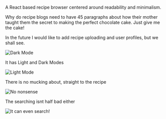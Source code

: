 A React based recipe browser centered around readability and minimalism.

Why do recipe blogs need to have 45 paragraphs about how their mother taught them the secret to making the perfect chocolate cake. Just give me the cake!

In the future I would like to add recipe uploading and user profiles, but we shall see.

![Dark Mode](https://i.imgur.com/Igmk1Hu.png)

It has Light and Dark Modes

![Light Mode](https://i.imgur.com/ZSG5nJc.png)

There is no mucking about, straight to the recipe

![No nonsense](https://i.imgur.com/jTeAV8U.jpg)

The searching isnt half bad either

![It can even search!](https://i.imgur.com/mveYb1B.png)
